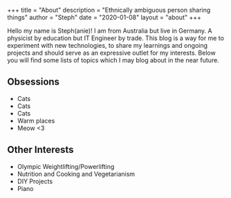 +++
title = "About"
description = "Ethnically ambiguous person sharing things"
author = "Steph"
date = "2020-01-08"
layout = "about"
+++

Hello my name is Steph(anie)! I am from Australia but live in Germany. A physicist by education but IT Engineer by trade. This blog is a way for me to experiment with new technologies, to share my learnings and ongoing projects and should serve as an expressive outlet for my interests. Below you will find some lists of topics which I may blog about in the near future.

## Obsessions
* Cats
* Cats
* Cats
* Warm places 
* Meow <3

## Other Interests
* Olympic Weightlifting/Powerlifting
* Nutrition and Cooking and Vegetarianism
* DIY Projects
* Piano

